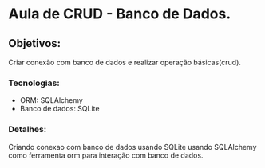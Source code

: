 # Aula de CRUD - Banco de Dados.

## Objetivos:
Criar conexão com banco de dados e realizar operação básicas(crud).

### Tecnologias:
- ORM: SQLAlchemy
- Banco de dados: SQLite
### Detalhes:
Criando conexao com banco de dados usando SQLite usando SQLAlchemy como ferramenta
orm para interação com banco de dados.
